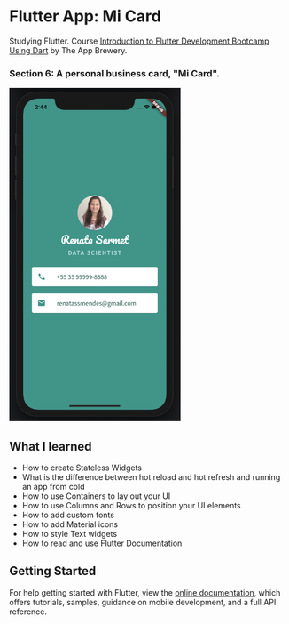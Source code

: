 # Flutter App: Mi Card

Studying Flutter.
Course [Introduction to Flutter Development Bootcamp Using Dart](https://www.appbrewery.co/p/flutter-development-bootcamp-with-dart1) by The App Brewery.

### Section 6: A personal business card, "Mi Card".

<img src="https://github.com/renatasarmet/flutter_mi_card/blob/master/images/screenshot.png" height="600">

## What I learned

* How to create Stateless Widgets
* What is the difference between hot reload and hot refresh and running an app from cold
* How to use Containers to lay out your UI
* How to use Columns and Rows to position your UI elements
* How to add custom fonts
* How to add Material icons
* How to style Text widgets
* How to read and use Flutter Documentation

## Getting Started

For help getting started with Flutter, view the
[online documentation](https://flutter.dev/docs), which offers tutorials,
samples, guidance on mobile development, and a full API reference.

